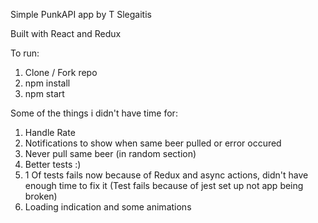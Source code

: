 Simple PunkAPI app by T Slegaitis

Built with React and Redux

To run:
1) Clone / Fork repo
2) npm install
3) npm start

Some of the things i didn't have time for:

1) Handle Rate
2) Notifications to show when same beer pulled or error occured
3) Never pull same beer (in random section)
4) Better tests :) 
5) 1 Of tests fails now because of Redux and async actions, didn't have enough time to fix it (Test fails because of jest set up not app being broken)
6) Loading indication and some animations
